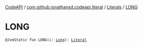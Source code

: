 [CodeAPI](../../index.md) / [com.github.jonathanxd.codeapi.literal](../index.md) / [Literals](index.md) / [LONG](.)

# LONG

`@JvmStatic fun LONG(i: `[`Long`](https://kotlinlang.org/api/latest/jvm/stdlib/kotlin/-long/index.html)`): `[`Literal`](../-literal/index.md)